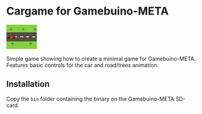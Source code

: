 # Cargame for Gamebuino-META

![cargame](bin/TITLESCREEN.BMP)

Simple game showing how to create a minimal game for Gamebuino-META. Features basic controls for the car and road/trees animation.

## Installation

Copy the `bin` folder containing the binary on the Gamebuino-META SD-card.